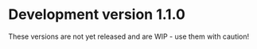 Development version 1.1.0
=========================

These versions are not yet released and are WIP - use them with caution!
